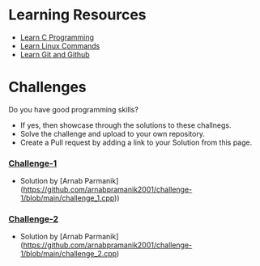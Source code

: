 # Learning Resources
* [Learn C Programming](C-Resources.md)
* [Learn Linux Commands](Linux-Resources.md)
* [Learn Git and Github](C-Resources.md)

# Challenges
Do you have good programming skills? 
- If yes, then showcase through the solutions to these challnegs.
- Solve the challenge and upload to your own repository.
- Create a Pull request by adding a link to your Solution from this page.

### [Challenge-1](challenge-1.md)
* Solution by [Arnab Parmanik] (https://github.com/arnabpramanik2001/challenge-1/blob/main/challenge_1.cpp))

### [Challenge-2](challenge-2.md)
* Solution by [Arnab Parmanik] (https://github.com/arnabpramanik2001/challenge-1/blob/main/challenge_2.cpp)
